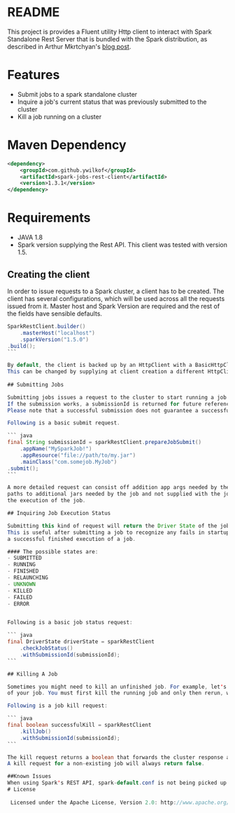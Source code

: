 # README #

This project is provides a Fluent utility Http client to interact with Spark Standalone Rest Server that is bundled with the Spark distribution, as described in Arthur Mkrtchyan's [blog post](http://arturmkrtchyan.com/apache-spark-hidden-rest-api).
 
# Features
- Submit jobs to a spark standalone cluster
- Inquire a job's current status that was previously submitted to the cluster
- Kill a job running on a cluster

# Maven Dependency

```xml
<dependency>
    <groupId>com.github.ywilkof</groupId>
    <artifactId>spark-jobs-rest-client</artifactId>
    <version>1.3.1</version>
</dependency>
```

# Requirements
- JAVA 1.8
- Spark version supplying the Rest API. This client was tested with version 1.5. 

## Creating the client

In order to issue requests to a Spark cluster, a client has to be created.
The client has several configurations, which will be used across all the requests issued from it.
Master host and Spark Version are required and the rest of the fields have sensible defaults.

```` java
SparkRestClient.builder()
    .masterHost("localhost")
    .sparkVersion("1.5.0")
.build();
```

By default, the client is backed up by an HttpClient with a BasicHttpClientConnectionManager.
This can be changed by supplying at client creation a different HttpClient, or by calling poolingHttpClient(int maxTotalConnections) which will override the default BasicHttpClientConnectionManager.
 
## Submitting Jobs

Submitting jobs issues a request to the cluster to start running a job across the cluster. 
If the submission works, a submissionId is returned for future references to that job.
Please note that a successful submission does not guarantee a successful start of your job.

Following is a basic submit request.

``` java 
final String submissionId = sparkRestClient.prepareJobSubmit()
    .appName("MySparkJob!")
    .appResource("file://path/to/my.jar")
    .mainClass("com.somejob.MyJob")
.submit();
```

A more detailed request can consist off addition app args needed by the job (such as environment),
paths to additional jars needed by the job and not supplied with the job jar and spark properties to tune and optimize 
the execution of the job.

## Inquiring Job Execution Status

Submitting this kind of request will return the Driver State of the job.
This is useful after submitting a job to recognize any fails in startup, or when you need to act upon
a successful finished execution of a job.

#### The possible states are:
- SUBMITTED
- RUNNING
- FINISHED
- RELAUNCHING 
- UNKNOWN
- KILLED
- FAILED
- ERROR


Following is a basic job status request:

``` java 
final DriverState driverState = sparkRestClient
    .checkJobStatus()
    .withSubmissionId(submissionId);
```

## Killing A Job

Sometimes you might need to kill an unfinished job. For example, let's say you want to deploy a new version
of your job. You must first kill the running job and only then rerun, with the updated jar.

Following is a job kill request:

``` java 
final boolean successfulKill = sparkRestClient
    .killJob() 
    .withSubmissionId(submissionId);
```

The kill request returns a boolean that forwards the cluster response as to whether the kill request was successfully issued or not.
A kill request for a non-existing job will always return false.

##Known Issues
When using Spark's REST API, spark-default.conf is not being picked up. Simple solution to this is further elaborated on [my blog](http://www.yonatanwilkof.net/spark-rest-job-submit-api-environment-variable/).
# License
 
 Licensed under the Apache License, Version 2.0: http://www.apache.org/licenses/LICENSE-2.0
